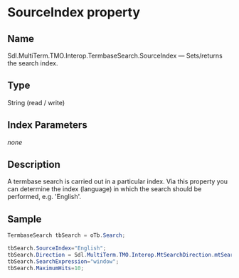 #   SourceIndex property

## Name

Sdl.MultiTerm.TMO.Interop.TermbaseSearch.SourceIndex —          Sets/returns the search index.

## Type
String
(read / write)

## Index Parameters
*none*

## Description


A termbase search is carried out in a particular index. Via this property you can determine the index (language) in which the search should be performed, e.g. 'English'.


## Sample


```cs
TermbaseSearch tbSearch = oTb.Search;

tbSearch.SourceIndex="English";
tbSearch.Direction = Sdl.MultiTerm.TMO.Interop.MtSearchDirection.mtSearchDown;
tbSearch.SearchExpression="window";
tbSearch.MaximumHits=10;
```

